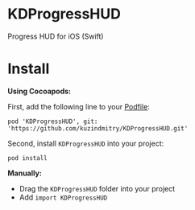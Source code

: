 # KDProgressHUD
Progress HUD for iOS (Swift)

# Install

**Using Cocoapods:**

First, add the following line to your [Podfile](http://guides.cocoapods.org/using/using-cocoapods.html):
```
pod 'KDProgressHUD', git: 'https://github.com/kuzindmitry/KDProgressHUD.git'
```
Second, install `KDProgressHUD` into your project:
```
pod install
```
**Manually:**

* Drag the `KDProgressHUD` folder into your project
* Add `import KDProgressHUD`

